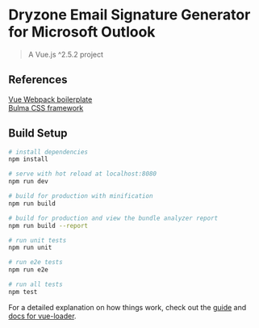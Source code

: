 # Dryzone Email Signature Generator for Microsoft Outlook

> A Vue.js ^2.5.2 project


## References
[Vue Webpack boilerplate](https://github.com/vuejs-templates/webpack)  
[Bulma CSS framework](https://bulma.io/)  


## Build Setup

``` bash
# install dependencies
npm install

# serve with hot reload at localhost:8080
npm run dev

# build for production with minification
npm run build

# build for production and view the bundle analyzer report
npm run build --report

# run unit tests
npm run unit

# run e2e tests
npm run e2e

# run all tests
npm test
```

For a detailed explanation on how things work, check out the [guide](http://vuejs-templates.github.io/webpack/) and [docs for vue-loader](http://vuejs.github.io/vue-loader).
